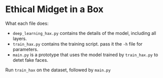 # Ethical Midget in a Box

What each file does:

* `deep_learning_hax.py` contains the details of the model, including all layers.
* `train_hax.py` contains the training script. pass it the `-h` file for parameters.
* `main.py` is a prototype that uses the model trained by `train_hax.py` to detet fake faces.

Run `train_hax` on the dataset, followed by `main.py`
